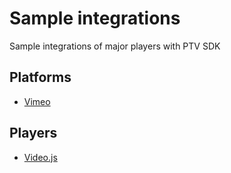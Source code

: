 # Sample integrations
Sample integrations of major players with PTV SDK

## Platforms

- [Vimeo](vimeo/)

## Players

- [Video.js](videojs/)
